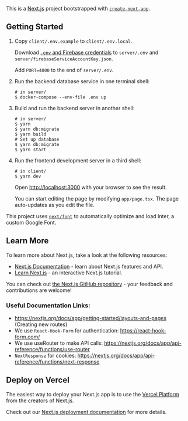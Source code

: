 This is a [Next.js](https://nextjs.org/) project bootstrapped with
[`create-next-app`](https://github.com/vercel/next.js/tree/canary/packages/create-next-app).

## Getting Started

1. Copy `client/.env.example` to `client/.env.local`.

   Download
   [`.env` and Firebase credentials](https://drive.google.com/drive/u/2/folders/1r9w9NFSBFmobQsJ4yXhOwaMRgGMGVs9X)
   to `server/.env` and `server/firebaseServiceAccountKey.json`.

   Add `PORT=4000` to the end of `server/.env`.

2. Run the backend database service in one terminal shell:

   ```shell
   # in server/
   $ docker-compose --env-file .env up
   ```

3. Build and run the backend server in another shell:

   ```shell
   # in server/
   $ yarn
   $ yarn db:migrate
   $ yarn build
   # Set up database
   $ yarn db:migrate
   $ yarn start
   ```

4. Run the frontend development server in a third shell:

   ```shell
   # in client/
   $ yarn dev
   ```

   Open [http://localhost:3000](http://localhost:3000) with your browser to see the result.

   You can start editing the page by modifying `app/page.tsx`. The page auto-updates as you edit the
   file.

This project uses [`next/font`](https://nextjs.org/docs/basic-features/font-optimization) to
automatically optimize and load Inter, a custom Google Font.

## Learn More

To learn more about Next.js, take a look at the following resources:

- [Next.js Documentation](https://nextjs.org/docs) - learn about Next.js features and API.
- [Learn Next.js](https://nextjs.org/learn) - an interactive Next.js tutorial.

You can check out [the Next.js GitHub repository](https://github.com/vercel/next.js/) - your
feedback and contributions are welcome!

### Useful Documentation Links:

- https://nextjs.org/docs/app/getting-started/layouts-and-pages (Creating new routes)
- We use `React-Hook-Form` for authentication: https://react-hook-form.com/
- We use useRouter to make API calls: https://nextjs.org/docs/app/api-reference/functions/use-router
- `NextResponse` for cookies: https://nextjs.org/docs/app/api-reference/functions/next-response

## Deploy on Vercel

The easiest way to deploy your Next.js app is to use the
[Vercel Platform](https://vercel.com/new?utm_medium=default-template&filter=next.js&utm_source=create-next-app&utm_campaign=create-next-app-readme)
from the creators of Next.js.

Check out our [Next.js deployment documentation](https://nextjs.org/docs/deployment) for more
details.
